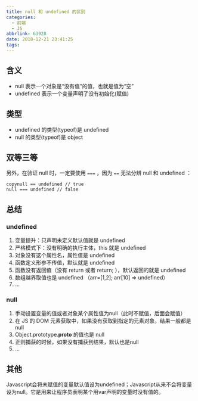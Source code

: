 ```yaml
---
title: null 和 undefined 的区别
categories:
  - 前端
  - JS
abbrlink: 63928
date: 2018-12-21 23:41:25
tags:
---
```


## 含义

- null 表示一个对象是“没有值”的值，也就是值为“空”
- undefined 表示一个变量声明了没有初始化(赋值)

<!-- more -->

## 类型

- undefined 的类型(typeof)是 undefined
- null 的类型(typeof)是 object

## 双等三等

另外，在验证 null 时，一定要使用 `===` ，因为 `==` 无法分辨 null 和 undefined ：

```
copynull == undefined // true 
null === undefined // false
```



## 总结

### undefined

1. 变量提升：只声明未定义默认值就是 undefined
2. 严格模式下：没有明确的执行主体，this 就是 undefined
3. 对象没有这个属性名，属性值是 undefined
4. 函数定义形参不传值，默认就是 undefined
5. 函数没有返回值（没有 return 或者 return; ），默认返回的就是 undefined
6. 数组越界取值也是 undefined （arr=[1,2]; arr[10] => undefined）
7. …

### null

1. 手动设置变量的值或者对象某个属性值为null（此时不赋值，后面会赋值）
2. 在 JS 的 DOM 元素获取中，如果没有获取到指定的元素对象，结果一般都是null
3. Object.prototype.**proto** 的值也是 null
4. 正则捕获的时候，如果没有捕获到结果，默认也是null
5. …

## 其他

Javascript会将未赋值的变量默认值设为undefined；Javascript从来不会将变量设为null。它是用来让程序员表明某个用var声明的变量时没有值的。